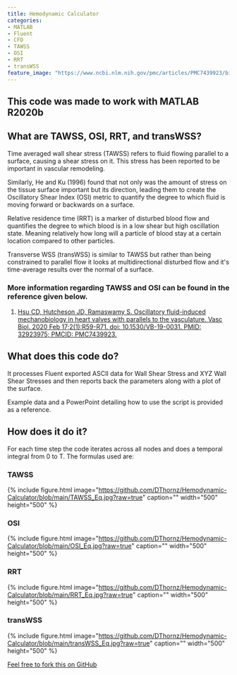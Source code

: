 ```yaml
---
title: Hemodynamic Calculator
categories:
- MATLAB
- Fluent
- CFD
- TAWSS
- OSI
- RRT
- transWSS
feature_image: "https://www.ncbi.nlm.nih.gov/pmc/articles/PMC7439923/bin/VB-19-0031fig5.jpg"
---
```


## This code was made to work with MATLAB R2020b 

## What are TAWSS, OSI, RRT, and transWSS?

Time averaged wall shear stress (TAWSS) refers to fluid flowing parallel to a surface, causing a shear stress on it. This stress has been reported to be important in vascular remodeling.

Similarly, He and Ku (1996) found that not only was the amount of stress on the tissue surface important but its direction, leading them to create the Oscillatory Shear Index (OSI) metric to quantify the degree to which fluid is moving forward or backwards on a surface.

Relative residence time (RRT) is a marker of disturbed blood flow and quantifies the degree to which blood is in a low shear but high oscillation state. Meaning relatively how long will a particle of blood stay at a certain location compared to other particles.

Transverse WSS (transWSS) is similar to TAWSS but rather than being constrained to parallel flow it looks at multidirectional disturbed flow and it's time-average results over the normal of a surface.

### More information regarding TAWSS and OSI can be found in the reference given below.

1. [Hsu CD, Hutcheson JD, Ramaswamy S. Oscillatory fluid-induced mechanobiology in heart valves with parallels to the vasculature. Vasc Biol. 2020 Feb 17;2(1):R59-R71. doi: 10.1530/VB-19-0031. PMID: 32923975; PMCID: PMC7439923.](https://pubmed.ncbi.nlm.nih.gov/32923975/)

## What does this code do?

It processes Fluent exported ASCII data for Wall Shear Stress and XYZ Wall Shear Stresses and then reports back the parameters along with a plot of the surface.

Example data and a PowerPoint detailing how to use the script is provided as a reference.

## How does it do it?

For each time step the code  iterates across all nodes and does a temporal integral from 0 to T. The formulas used are:

### TAWSS
{% include figure.html image="https://github.com/DThornz/Hemodynamic-Calculator/blob/main/TAWSS_Eq.jpg?raw=true" caption="" width="500" height="500" %}

### OSI
{% include figure.html image="https://github.com/DThornz/Hemodynamic-Calculator/blob/main/OSI_Eq.jpg?raw=true" caption="" width="500" height="500" %}

### RRT
{% include figure.html image="https://github.com/DThornz/Hemodynamic-Calculator/blob/main/RRT_Eq.jpg?raw=true" caption="" width="500" height="500" %}

### transWSS
{% include figure.html image="https://github.com/DThornz/Hemodynamic-Calculator/blob/main/transWSS_Eq.jpg?raw=true" caption="" width="500" height="500" %}


[Feel free to fork this on GitHub](https://github.com/DThornz/Hemodynamic-Calculator/fork)
